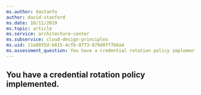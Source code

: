 ```yaml
---
ms.author: dastanfo
author: david-stanford
ms.date: 10/11/2019
ms.topic: article
ms.service: architecture-center
ms.subservice: cloud-design-principles
ms.uid: 11a8035d-b815-4cfb-8773-879d0ff7b6a4
ms.assessment_question: You have a credential rotation policy implemented.
---
```

## You have a credential rotation policy implemented.


